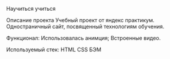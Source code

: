 Научиться учиться

Описание проекта
Учебный проект от яндекс практикум. Одностраничный сайт, посвященный технологиям обучения. 

Функционал:
Использовалась анимция;
Встроенные видео. 

Используемый стек: 
HTML 
CSS 
БЭМ 

